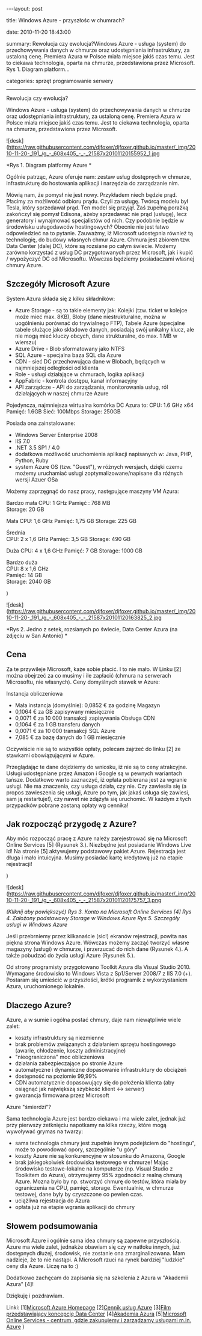 ﻿---layout:     post
title:      Windows Azure - przyszłośc w chumrach?
date:       2010-11-20 18:43:00
summary:    Rewolucja czy ewolucja?Windows Azure - usługa (system) do przechowywania danych w chmurze oraz udostępniania infrastruktury, za ustaloną cenę. Premiera Azura w Polsce miała miejsce jakiś czas temu. Jest to ciekawa technologia, oparta na chmurze, przedstawiona przez Microsoft. Rys 1. Diagram platform...
categories: sprzęt programowanie serwery
---



Rewolucja czy ewolucja?

Windows Azure - usługa (system) do przechowywania danych w chmurze oraz udostępniania infrastruktury, za ustaloną cenę. Premiera Azura w Polsce miała miejsce jakiś czas temu. Jest to ciekawa technologia, oparta na chmurze, przedstawiona przez Microsoft.



![desk](https://raw.githubusercontent.com/djfoxer/djfoxer.github.io/master/_img/2010-11-20-_191_/g_-_608x405_-_-_21587x20101120155952_1.jpg

 
 *Rys 1. Diagram platformy Azure * 

Ogólnie patrząc, Azure oferuje nam: zestaw usług dostępnych w chmurze, infrastrukturę do hostowania aplikacji i narzędzia do zarządzanie nim. 

Mówią nam, że pomysł nie jest nowy. Przykładem niech będzie prąd. Płacimy za możliwość odbioru prądu. Czyli za usługę. Twórcą modelu był Tesla, który sprzedawał prąd. Ten model się przyjął. Zaś zupełną porażką zakończył się pomysł Edisona, ażeby sprzedawać nie prąd (usługę), lecz generatory i wynajmować specjalistów od nich. Czy podobnie będzie w środowisku usługodawców hostingowych? Obecnie nie jest łatwo odpowiedzieć na to pytanie. Zauważmy, iż Microsoft udostępnia również tą technologię, do budowy własnych chmur Azure. Chmura jest zbiorem tzw. Data Center (dalej DC), które są rozsiane po całym świecie. Możemy zarówno korzystać z usług DC przygotowanych przez Microsoft, jak i kupić / wypożyczyć DC od Microsoftu. Wówczas będziemy posiadaczami własnej chmury Azure.
 




## Szczegóły Microsoft Azure




System Azura składa się z kilku składników:
- Azure Storage - są to takie elementy jak: Kolejki (tzw. ticket w kolejce może mieć max. 8KB), Bloby (dane niestrukturalne, można w uogólnieniu porównać do trywialnego  FTP), Tabele Azure (specjalne tabele służące jako składowe danych, posiadają swój unikalny klucz, ale nie mogą mieć kluczy obcych, dane strukturalne, do max. 1 MB w wierszu)
- Azure Drive - Blob sformatowany jako NTFS
- SQL Azure - specjalna baza SQL dla Azure
- CDN - sieć DC przechowująca dane w Blobach, będących w najmniejszej odległości od klienta
- Role - usługi działające w chmurach, logika aplikacji
- AppFabric - kontrola dostępu, kanał informacyjny
- API zarządcze - API do zarządzania, monitorowania usług, ról działających w naszej chmurze Azure

Pojedyncza, najmniejsza wirtualna komórka DC Azura to: 
CPU: 1.6 GHz x64
Pamięć: 1.6GB 
Sieć: 100Mbps
Storage: 250GB

Posiada ona zainstalowane:
- Windows Server Enterprise 2008
- IIS 7.0
- .NET 3.5 SP1 / 4.0
- dodatkowa możliwość uruchomienia aplikacji napisanych w: Java, PHP, Python, Ruby
- system Azure OS (tzw. &quot;Guest&quot;), w różnych wersjach, dzięki czemu możemy uruchamiać usługi zoptymalizowane/napisane dla różnych wersji Azuer OSa

Możemy zaprzęgnąć do nasz pracy, następujące maszyny VM Azura:

Bardzo mała 
CPU: 1 GHz 
Pamięć : 768 MB 	
Storage: 20 GB 
	
Mała 
CPU: 1,6 GHz 
Pamięć: 1,75 GB 
Storage: 225 GB 
	
Średnia 	
CPU: 2 x 1,6 GHz 
Pamięć: 3,5 GB 
Storage: 490 GB
 	
Duża 
CPU: 4 x 1,6 GHz
Pamięć: 7 GB 
Storage: 1000 GB 	

Bardzo duża 	
CPU: 8 x 1,6 GHz 	
Pamięć: 14 GB 	
Storage: 2040 GB 	

)

![desk](https://raw.githubusercontent.com/djfoxer/djfoxer.github.io/master/_img/2010-11-20-_191_/g_-_608x405_-_-_21587x20101120163825_2.jpg

 
 *Rys 2. Jedno z setek, rozsianych po świecie, Data Center Azura (na zdjęciu w San Antonio) * 






## Cena




Za te przywileje Microsoft, każe sobie płacić. I to nie mało. W Linku [2] można obejrzeć za co musimy i ile zapłacić (chmura na serwerach Microsoftu, nie własnych).
Ceny domyślnych stawek w Azure:

Instancja obliczeniowa
- Mała instancja (domyślnie): 0,0852 € za godzinę
Magazyn
- 0,1064 € za GB zapisywany miesięcznie
- 0,0071 € za 10 000 transakcji zapisywania
Obsługa CDN
- 0,1064 € za 1 GB transferu danych 
- 0,0071 € za 10 000 transakcji 
SQL Azure
- 7,085 € za bazę danych do 1 GB miesięcznie


Oczywiście nie są to wszystkie opłaty, polecam zajrzeć do linku [2] ze stawkami obowiązującymi w Azure. 

Przeglądając te dane dojdziemy do wniosku, iż nie są to ceny atrakcyjne. Usługi udostępniane przez Amazon i Google są w pewnych wariantach tańsze. Dodatkowo warto zaznaczyć, iż opłata pobierana jest za wgranie usługi. Nie ma znaczenia, czy usługa działa, czy nie. Czy zawiesiła się (a propos zawieszenia się usługi, Azure po tym, jak jakaś usługa się zawiesi, sam ją restartuje!), czy nawet nie zdążyła się uruchomić. W każdym z tych przypadków pobrane zostaną opłaty wg cennika!




## Jak rozpocząć przygodę z Azure?



Aby móc rozpocząć pracę z Azure należy zarejestrować się na Microsoft Online Services [5] (Rysunek 3.). Niezbędne jest posiadanie Windows Live Id! Na stronie [5] aktywujemy podstawowy pakiet Azure. Rejestracja jest długa i mało intuicyjna. Musimy posiadać kartę kredytową już na etapie rejestracji! 


)

![desk](https://raw.githubusercontent.com/djfoxer/djfoxer.github.io/master/_img/2010-11-20-_191_/g_-_608x405_-_-_21587x20101120175757_3.png

 
 *(Kliknij aby powiększyć)
Rys 3. Konto na Microsoft Online Services [4] 
Rys 4. Założony podstawowy Storage w Windows Azure
Rys 5. Szczegóły usługi w Windows Azure* 

Jeśli przebrniemy przez kilkanaście (sic!) ekranów rejestracji, powita nas piękna strona Windows Azure.  Wówczas możemy zacząć tworzyć własne magazyny (usługi) w chmurze, i przerzucać do nich dane (Rysunek 4.). A także pobudzać do życia usługi Azure (Rysunek 5.).

Od strony programisty przygotowano Toolkit Azura dla Visual Studio 2010. Wymagane środowisko to Windows Vista z Sp1/Server 2008/7 z IIS 7.0 (+). Postaram się umieścić w przyszłości, krótki programik z wykorzystaniem Azura, uruchomionego lokalnie. 




## Dlaczego Azure?



Azure, a w sumie i ogólna postać chmury, daje nam niewątpliwie wiele zalet:
- koszty infrastruktury są niezmienne
- brak problemów związanych z działaniem sprzętu hostingowego (awarie, chłodzenie, koszty administracyjne)
- &quot;nieograniczona&quot; moc obliczeniowa
- działania zabezpieczające po stronie Azure
- automatyczne i dynamiczne dopasowanie infrastruktury do obciążeń
- dostępność na poziomie 99,99%
- CDN automatycznie dopasowujący się do położenia klienta (aby osiągnąć jak największą szybkość klient &lt;-&gt; serwer)
- gwarancja firmowana przez Microsoft

Azure &quot;śmierdzi&quot;?


Sama technologia Azure jest bardzo ciekawa i ma wiele zalet, jednak już przy pierwszy zetknięciu napotkamy na kilka rzeczy, które mogą wywoływać grymas na twarzy:
- sama technologia chmury jest zupełnie innym podejściem do &quot;hostingu&quot;, może to powodować opory, szczególnie &quot;u góry&quot;
- koszty Azure nie są konkurencyjne w stosunku do Amazona, Google
- brak jakiegokolwiek środowiska testowego w chmurze! Mając środowisko testowe-lokalne na komputerze (np. Visual Studio z Toolkitem do Azura), otrzymujemy 95% zgodności z realną chmurą Azure. Mozna było by np. stworzyć chmurę do testów, która miała by ograniczenia na CPU, pamięć, storage. Ewentualnie, w chmurze testowej, dane były by czyszczone co pewien czas. 
- uciążliwa rejestracja do Azura
- opłata już na etapie wgrania aplikacji do chmury






## Słowem podsumowania




Microsoft Azure i ogólnie sama idea chmury są zapewne przyszłością. Azure ma wiele zalet, jednakże obawiam się czy w natłoku innych, już dostępnych dłużej, środowisk, nie zostanie ona zmarginalizowana. Mam nadzieje, że to nie nastąpi. A Microsoft rzuci na rynek bardziej &quot;ludzkie&quot; ceny dla Azure. Liczę na to :) 


Dodatkowo zachęcam do zapisania się na szkolenia z Azura w &quot;Akademii Azura&quot; [4]!

Dziękuję i pozdrawiam.  

Linki:
[1][Microsoft Azure Homepage](http://www.microsoft.com/windowsazure/)
[2][Cennik usług Azure](http://www.microsoft.com/windowsazure/offers/popup/popup.aspx?lang=pl&amp;locale=pl-PL&amp;offer=MS-AZR-0003P) 
[3][Film przedstawiający koncepcję Data Center](http://www.youtube.com/watch?v=PPnoKb9fTkA)
[4][Akademia Azura](http://www.microsoft.com/poland/aa/default.aspx)
[5][Microsoft Online Services - centrum, gdzie zakupujemy i zarządzamy usługami m.in. Azure](https://mocp.microsoftonline.com/site/default.aspx?uiculture=pl)
)